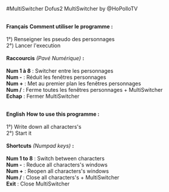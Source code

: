 #MultiSwitcher
Dofus2 MultiSwitcher by @HoPolloTV
</br></br>

<b>Français</b>
<b>Comment utiliser le programme :</b>
</br></br>
1°) Renseigner les pseudo des personnages </br>
2°) Lancer l'execution </br>
</br>
<b>Raccourcis</b> <i>(Pavé Numérique)</i> <b>:</b>
</br></br>
<b>Num 1 à 8</b> : Switcher entre les personnages</br>
<b>Num -</b> : Réduit les fenêtres personnages</br>
<b>Num +</b> : Met au premier plan les fenêtres personnages</br>
<b>Num /</b> : Ferme toutes les fenêtres personnages + MultiSwitcher</br>
<b>Echap</b> : Fermer MultiSwitcher

</br>
<b>English</b>
<b>How to use this programme :</b>
</br></br>
1°) Write down all characters's</br>
2°) Start it</br>
</br>
<b>Shortcuts</b> <i>(Numpad keys)</i> <b>:</b>
</br></br>
<b>Num 1 to 8</b> : Switch between characters</br>
<b>Num -</b> : Reduce all characters's windows</br>
<b>Num +</b> : Reopen all characters's windows</br>
<b>Num /</b> : Close all characters's + MultiSwitcher</br>
<b>Exit</b> : Close MultiSwitcher
